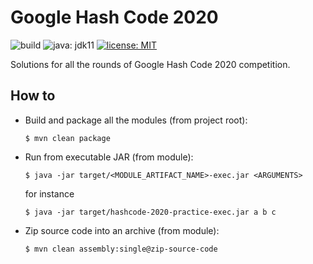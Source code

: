 # Google Hash Code 2020
![build](https://github.com/alessandrodalbello/google-hash-code-2020/workflows/Google%20Hash%20Code%202020%20-%20Java%20CI/badge.svg?branch=master&event=push)
![java: jdk11](https://img.shields.io/badge/java-JDK%2011-red)
[![license: MIT](https://img.shields.io/badge/license-MIT-green.svg)](https://opensource.org/licenses/MIT)

Solutions for all the rounds of Google Hash Code 2020 competition.

## How to

 - Build and package all the modules (from project root):
    
    ```shell script
    $ mvn clean package
    ```

 - Run from executable JAR (from module):

    ```shell script
    $ java -jar target/<MODULE_ARTIFACT_NAME>-exec.jar <ARGUMENTS>
    ```

   for instance

    ```shell script
    $ java -jar target/hashcode-2020-practice-exec.jar a b c
    ```

 - Zip source code into an archive (from module):

    ```shell script
    $ mvn clean assembly:single@zip-source-code
    ```